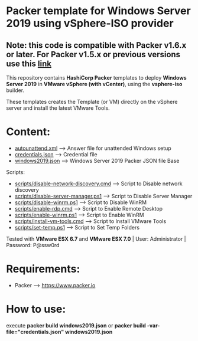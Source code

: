 # Packer template for Windows Server 2019 using vSphere-ISO provider

## Note: this code is compatible with Packer v1.6.x or later. For Packer v1.5.x or previous versions use this [link](https://github.com/guillermo-musumeci/packer-vsphere-iso-windows) 

This repository contains **HashiCorp Packer** templates to deploy **Windows Server 2019** in **VMware vSphere (with vCenter)**, using the **vsphere-iso** builder.

These templates creates the Template (or VM) directly on the vSphere server and install the latest VMware Tools.

# Content: #

* [autounattend.xml](./autounattend.xml) --> Answer file for unattended Windows setup
* [credentials.json](./credentials.json) --> Credential file
* [windows2019.json](./windows2019.json) --> Windows Server 2019 Packer JSON file Base

Scripts:
* [scripts/disable-network-discovery.cmd](./scripts/disable-network-discovery.cmd) --> Script to Disable network discovery
* [scripts/disable-server-manager.ps1](./scripts/disable-server-manager.ps1) --> Script to Disable Server Manager
* [scripts/disable-winrm.ps1](./scripts/disable-winrm.ps1) --> Script to Disable WinRM
* [scripts/enable-rdp.cmd](./scripts/enable-rdp.cmd) --> Script to Enable Remote Desktop
* [scripts/enable-winrm.ps1](./scripts/enable-winrm.ps1) --> Script to Enable WinRM
* [scripts/install-vm-tools.cmd](./scripts/install-vm-tools.cmd) --> Script to Install VMware Tools
* [scripts/set-temp.ps1](./scripts/set-temp.ps1) --> Script to Set Temp Folders

Tested with **VMware ESX 6.7** and **VMware ESX 7.0** | User: Administrator | Password: P@ssw0rd

# Requirements: #

* Packer --> https://www.packer.io

# How to use: #

execute **packer build windows2019.json**
or
**packer build -var-file="credentials.json" windows2019.json**

